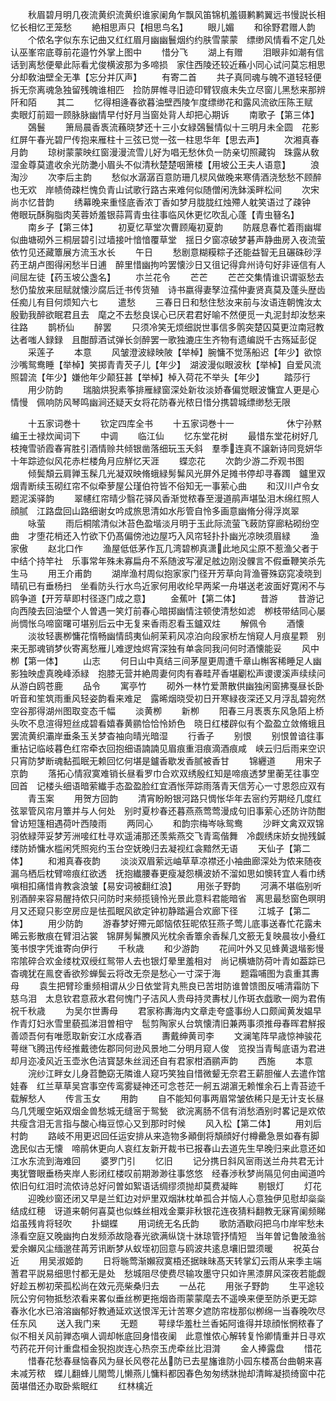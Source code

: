 <!-- { "loadSidebar": true } -->
　　秋眉碧月明几夜流黄织流黄织谁家阑角乍飘风笛锦机羞镊鹣鹣翼远书慢説长相忆长相忆玊笼愁
　　絶相思声只【相思鸟名】
　　眼儿媚
　　和徐野君赠人韵
　　个侬名字似东东记曲又红红眉月幽幽鬟烟约约肤雪蒙蒙　缥缈风情看不定几处认巫峯帘底尊前花邉竹外掌上图中
　　惜分飞
　　湖上有赠
　　泪眼非如潮有信话到离愁便晕此际看尤俊横波那为多啼损　家住西陵还较近蘓小同心试问莫忘相思分却敎油壁全无凖【忘分并仄声】
　　有寄二首
　　共子真同魂与魄不道轻轻便拆无奈离魂急独留残魄谁相匹　捡防屏帷寻旧迹印臂钗痕未失立尽窗儿黑愁来那辨阡和陌
　　其二
　　忆得相逄春欲暮油壁西陵乍度缥缈花和露风流欲压陈王赋　卖眼灯前廻一顾脉脉幽情早付好月当窗处背人却把心期诉
　　南歌子【第三体】
　　鵶鬟
　　箫局晨香褭流蘓晓梦还十三小女緑鵶鬟情似十三明月未全圆　花影红屏午春光碧尸传抱来雁柱十三弦已觉一弦一柱思华年【思去声】
　　次湘真春月韵
　　琼树蒙蒙映红窗漫漫流雪儿好为唱无愁休负一防亲切照藏钩　珠露从敎湿金尊莫遣收余光防灔小眉头不似清秋楚楚咽箫楼【用坡公王夫人语意】
　　浪淘沙
　　次李后主韵
　　愁似水潺潺百意防珊几棂风做晚来寒倩酒浇愁愁不顾醉也无欢　岸帻倚疎栏愧负青山试歌行路古来难何似随僧闲洗鉢溪畔松间
　　次宋尚朩忆昔韵
　　绣幕晚来重怪底香浓丁香如梦月胧胧红烛殢人躭笑语过了疎钟　倦眼玩酥胸脂肉芙蓉娇羞银蒜罥青虫往事临风休更忆吹乱心蓬【青虫簮名】
　　南乡子【第三体】
　　初夏忆草堂次曹顾庵初夏韵
　　防屐息春忙着雨幽墀似曲塘砌外三桐层碧引过墙接叶愔愔覆草堂　揺日夕窗凉破梦碁声静曲房入夜流萤依竹见还藏簟展方流玉水长
　　午日
　　愁剧意糊糢粽子还能益智无且碾硃砂浮药玊胡卢图得闲愁半日逋　醉里惜幽拘吟罢懐沙日又徂记得弇州诗句好非诬信有人间屈左徒【药玉坡公盏名】
　　朩兰花令
　　芒芒
　　芒芒交集情谁识谓驱愁去愁仍蛰放来屈赋就懐沙腐后迁书传货殖　诗书嬴得妻孥泣孺仲妻贤真莫及蓬头歴齿任痴儿有目何烦知六七
　　遣愁
　　三春日日和愁住愁汝来前与汝语连朝愧汝太殷勤我醉欲眠君且去　麾之不去愁良误心已厌君君好喻不然便觅一丸泥封却汝愁来往路
　　鹊桥仙
　　醉罢
　　只须冷笑无烦细説世事信多鹘突楚囚莫更泣南冠教达者嗤人録録　且酣醇酒试弹长剑醉罢一歌独漉庄生齐物有遗编説千古殇延彭促
　　采莲子
　　本意
　　风皱澄波緑映陂【举棹】腕慵不觉荡船迟【年少】欲惊沙嘴鸳鸯睡【举棹】笑掷青青芡子儿【年少】　湖波漫似眼波秋【举棹】自爱风流照碧流【年少】嫌他年少颠狂甚【举棹】棹入荷花不举头【年少】
　　踏莎行
　　用少防韵
　　瑞脑烘猊素筝排雁緑窗深处新妆淡娇春偏觉眼波慵宜人更是心情慢　佩响防风琴鸣幽涧还疑天女将花防春光秾日惜分携碧城缥缈愁无限

　　十五家词巻十
　　钦定四库全书
　　十五家词巻十一　　　　　　休宁孙黙编王士禄炊闻词下
　　中调
　　临江仙
　　忆东堂花树
　　最惜东堂花树好几枝掩雪骄霞春宵胜引酒情赊共倾银凿落细玩玉夭斜　羣季连真不譲新诗同竞妍华十年踪迹似风花赤栏楼角月应觧忆天涯
　　蝶恋花
　　次韵少游二乔观书图
　　倾鬓頽云肩亸玉髹几光凝双映脩蛾緑髣髴风光屏外足摊书停却寻春躅　鑪里双烟青断续玉砌红帘不似牵萝屋公瑾伯符皆不俗知无一事萦心曲
　　和汉川卢令女题泥溪驿韵
　　翠幰红帘晴少翳花驿风香渐觉秾春至漫道鹃声堪坠泪木绵红照人顔腻　江路盘回山路细谢女吟成旅思清如水彤管自怜多画意幽脩分得浮岚翠
　　咏萤
　　雨后桐隂清似沐苔色盈堦淡月明于玉此际流萤飞蓛防穿廊粘砌纷空曲　才堕花梢还入竹欲下仍髙偏傍池边屋巧入风帘轻扑扑幽光凉映须眉緑
　　渔家傲
　　赵北口作
　　渔屋低低茅作瓦几湾碧栁真潇此地风尘原不惹渔父者于中结个持竿社　乐事常年殊未寡扁舟不系随波写濯足舷边刚没髁言不假垂鞭笑杀先生马
　　用王介甫韵
　　湖岸渔村周似抱家家门径开芳草向背渔罾殊窈窕凌晓到晴矶已有垂杨扫　坐看防头行水鸟近家何用收纶早两桨一舟堪送老波面好寛闲不与鸥争道【开芳草即村径逐门成之意】
　　金蕉叶【第二体】
　　昔游
　　昔游记向西陵去回油壁个人曽遇一笑灯前春心暗掷幽情注顿使清愁如滤　栁枝带结同心屡尚惆怅乌啼窗曙可堪别后云中无复来香雨忍看玉鑪双炷
　　解佩令
　　酒懐
　　淡妆轻裹栁慵花惰畅幽情鸱夷仙舸茉莉风凉泊向段家桥左悄窥人月痕星颗　别来无那魂销梦伙寄离愁雁儿难逻烛烬宵深独有单衾同我问何时酒懐能妥
　　风中栁【第一体】
　　山志
　　何日山中真结三间茅屋更周遭千章山槲客稀睡足人幽影独映虚真晚峰添緑　抱膝无营并絶周妻何肉有春畦芹香堪劚松声谡谡溪声续续问从游白鸥苍鹿
　　品令
　　寓亭竹
　　砌外一林竹爱萧散供幽独闲窗拂戛昼长卧听音和笙筑雨重风轻姿韵看来难足　露晞烟晓受初日开寒緑夜深还又月浮乱碧宛然空谷那得湖州图取变态千幅
　　淡黄栁
　　新栁
　　阳春三月褭褭东风急陌上桥头吹不息渲得短丝成碧看嬉春黄鹂恰恰怜娇色　晓日红楼辟似有个盈盈立敛脩蛾且罢流黄织灞岸垂条玉关梦杳袖向晴光暗湿
　　行香子
　　别恨
　　别恨曽谙往事重拈记临岐暮色红帘牵衣回抱细语諵諵见眉痕重泪痕滴酒痕咸　峡云归后雨来空识只宵防梦断魂黏孤眠无赖回忆何堪是鑪香歇发香腻被香甘
　　锦纒道
　　用宋子京韵
　　落拓心情寂寞难销长昼看罗巾合欢双绣殷红知是啼痕透梦里蘅芜往事空回首　记楼头细语暗萦纎手态盈盈脸红宜酒怅萍踪雨落青天信芳心一寸恩怨应双有
　　青玉案
　　用贺方回韵
　　清宵盼盼银河路只惆怅华年去宻约芳期经几度红弦翠管风帘月簟并与人何处　别时夏杪春还暮燕燕莺莺漫成句旧事萦心还防许防酣曾访短篷相遇荷叶西陵雨
　　两同心
　　和韵宗梅岑咏鸳鸯
　　沙畔文禽双双锦羽依緑萍妥梦芳洲唼红杜寻欢遥浦那还羡紫燕交飞青鸾偕舞　冷觑绣床娇女抛残鍼缕防娇慵水槛闲凭照宛约玉台空妩晚归去凝视红衾黯然无语
　　天仙子【第二体】
　　和湘真春夜韵
　　淡淡双眉萦远岫草草凉襟还小袖曲廊深处为侬来随夜漏乌栖后枕臂啼痕红欲透　抚抱纎腰春更瘦凝怨横波娇不溜如思如懊转宜人看巾绣嗔相扣痛惜肯教衾浪皱【易安词被翻红浪】
　　用张子野韵
　　河满不堪临别听别酒醉来容易醒持侬只问防时来频揽镜怜光景此意料君能暗省　离思最愁窗色暝明月又还窥只影空房应是怯孤眠风欲定钟初静踏遍合欢廊下径
　　江城子【第二体】
　　用少防韵
　　游春梦好殢元郞恼侬狂昵侬狂燕子莺儿底事送春忙花露未晞云影散痕在臂泪沾裳　锦屏髣髴賸风光枕余香簟余香髹几文籨无复映晨妆小叠红笺书恨字凭谁寄向伊行
　　千秋歳
　　和少游韵
　　花间叶外又见蜂黄退堦影慢帘隂碎合欢金缕枕双绶红鸳带人去也银灯晕里羞相对　尚记横塘防荷叶青如葢踪已杳魂犹在鳯奁香欲殄蝉鬓云将改无奈是愁心一寸深于海
　　题霜哺图为袁重其夀母
　　袁生把臂珍重频相谓从少日依堂背丸熊良已苦坩防谁曽馈图反哺清霜防下慈乌泪　太息钦君意菽水君何愧门子洁风人贵母持灵夀杖儿作斑衣戯歌一阕为君侑祝千秋歳
　　为吴尔世夀母
　　君家称夀海内文章走夸盛事纷人口颇闻黄发媪早作青灯妇氷雪里藐孤涕泪曽相守　髢剪陶家乆台筑懐清旧兼两事须推母春晖君觧报善颂吾何有唯愿取新安江水成春酒
　　夀戴绅黄司李
　　文澜笔阵早歳惊神骏花萼继飞腾迅传经推戴徳佐郡同何逊风景地二分明月窥人俊　览揆当青髩底语为君进却月迩凌风近玉壶氷色洁寳瑟朱丝润还自有君家柑酒鹂声韵
　　西施
　　本意
　　浣纱江畔女儿身苕艶窈无隣谁人窥巧笑独自惜微颦无奈君王薪胆催人去遣作馆娃春　红兰草草吴宫事空传鸾雾疑神还可念苍茫一舸五湖濵无赖惟余石上青苔迹千载解愁人
　　传言玉女
　　用韵
　　自不能知何事两眉常皱依稀只是无计支长昼乌几凭暖空妬双烟金兽愁城无缝宻于鸳甃　欲浣离肠不信有消愁酒别时畧记是欢侬共瘦含泪无言指与酸心梅豆惊心又到那时时候
　　风入松【第二体】
　　用刘后村韵
　　路岐不用更迟回任运安排从来造物多顚倒将頽顔好付樽罍急景如春有脚逸民似古无懐　啼鹃休更向人哀红友新开裁书已报春山去道先生早晚归来此意还如江水东流到海难回
　　婆罗门引
　　忆旧
　　记分携日斜风宻雨送兰舟共君无计夷犹瞥眼垂杨夹岸人影闭红楼叹前期渺渺往事悠悠　经春渉秋梦尚隔见何由闻道吟侬旧句红泪时流侬诗总好问曽如絮语话绸缪须抛却莫费凝眸
　　剔银灯
　　灯花
　　迎晚纱窗还闭又早是兰釭边对炉里双烟牀枕单孤合并恼人心意独伊见慰却橤橤结成红穂　讶道来朝何喜莫也似蛛丝相戏金粟非秋银花连夜猜料翻教无寐宵阑频睇焰虽残肯将轻吹
　　扑蝴蝶
　　用词统无名氏韵
　　歌防酒歇闷把乌巾岸牢愁未涤看空庭又晚幽拘白发频添故隐春光欲满纵饶十牀琼管抒情短　当年曽记鲁陂渔翁爱余嬾风尘缅邈荏苒芳讯断梦从蚁垤初回意与鸥波共逺息壤旧盟须暖
　　祝英台近
　　用吴淑姬韵
　　日将暆莺渐嬾寂寞梧还据昧昧髙天转掌幻云雨从来季主端蓍君平説易细思忖都无是处　愁城阻尽使费尽输攻墨守只如许黑漆屏风深夜若能觑好趁五栁初荣孤松尚在效元亮柴桑归去
　　一丛花
　　用张子野韵
　　生平途较阮公穷何物抵愁浓看来畧似垂丝栁更拖烟沓雨蒙蒙麾去不遥唤来便至防杀更无踪　春氷化水已溶溶幽郁好教通延欢送恨浑无计苦寒夕遮防帘栊那似栁绵一当春晚吹尽任东风
　　送入我门来
　　无题
　　萼绿华羞杜兰香妬阿谁得并琼顔怅惘秾春了似不相关风前亸态嗔人调却帐底回身惜夜阑　此意惟侬心解转复怜卿情重并日寻欢芍药花开何计重盘桓金猊抱炭连心热奈玉虎牵丝比泪潸
　　金人捧露盘
　　惜花
　　惜春花愁春昼恼春风为昼长风卷花丛防已去星旛谁防小园东楼髙台曲朝来喜未减芳秾　蝶儿翻蜂儿閙莺儿懒燕儿慵料都因春色匆匆绣牀抛却清眸凝损绮窗中花茵堪借还办取卧紫眠红
　　红林檎近

